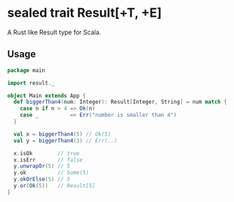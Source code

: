 #  sealed trait Result[+T, +E]


A Rust like Result type for Scala.


## Usage 


```scala
package main

import result._

object Main extends App {
  def biggerThan4(num: Integer): Result[Integer, String] = num match {
    case n if n > 4 => Ok(n)
    case _          => Err("number is smaller than 4")
  }

  val x = biggerThan4(5) // Ok(5)
  val y = biggerThan4(3) // Err(..)

  x.isOk        // true
  x.isErr       // false
  y.unwrapOr(5) // 5
  y.ok          // Some(5)
  y.okOrElse(5) // 5
  y.or(Ok(5))   // Result[5]
}
```





